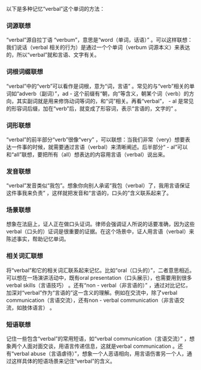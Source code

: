 以下是多种记忆“verbal”这个单词的方法：

### 词源联想
“verbal”源自拉丁语 “verbum”，意思是“word（单词，话语）” 。可以这样联想：我们说话（verbal 相关的行为）是通过一个个单词（verbum 词源本义）来表达的，所以“verbal”就和言语、文字有关。 

### 词根词缀联想
“verbal”中的“verb”可以看作是词根，意为“词，言语” 。常见的与“verb”相关的单词如“adverb（副词）”，ad - 这个前缀有“朝，向”等含义，朝某个词（verb）的方向，其实副词就是用来修饰动词等词的，和“词”相关。再看“verbal”， - al 是常见的形容词后缀，加在“verb”后，就变成了形容词，表示“言语的，文字的” 。 

### 词形联想
“verbal”的前半部分“verb”很像“very” ，可以联想：当我们非常（very）想要表达一件事的时候，就需要通过言语（verbal）来清晰阐述。后半部分“ - al”可以和“all”联想，要把所有（all）想表达的内容用言语（verbal）说出来。 

### 发音联想
“verbal”发音类似“我包”。想象你向别人承诺“我包（verbal）了，我用言语保证这件事我来负责” ，这样就把发音和“言语的，口头的”含义联系起来了。 

### 场景联想
想象在法庭上，证人正在做口头证词。律师会强调证人所说的话要准确，因为这些verbal（口头的）证词是很重要的证据。在这个场景中，证人用言语（verbal）来陈述事实，帮助记忆单词。 

### 相关词汇联想
将“verbal”和它的相关词汇联系起来记忆。比如“oral（口头的）”，二者意思相近。可以想在一场演讲活动中，既有oral presentation（口头展示），也需要用到很多verbal skills（言语技巧） 。还有“non - verbal（非言语的）” ，通过对比记忆，加深对“verbal”作为“言语的”这一含义的理解。例如在交流中，除了verbal communication（言语交流），还有non - verbal communication（非言语交流，如肢体语言） 。 

### 短语联想
记住一些包含“verbal”的常用短语，如“verbal communication（言语交流）” ，想象两个人面对面交谈，用语言传递信息，这就是verbal communication 。还有“verbal abuse（言语虐待）”，想象一个人恶语相向，用言语伤害另一个人，通过这样具体的短语场景来记住“verbal”的含义。 